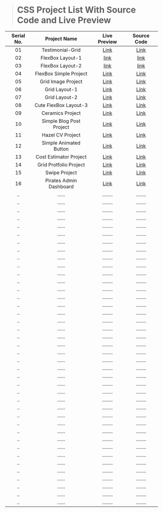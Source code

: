 > # CSS Project List With Source Code and Live Preview

| Serial No. |       Project Name       |                       Live Preview                       |                                                    Source Code                                                    |
| :--------: | :----------------------: | :------------------------------------------------------: | :---------------------------------------------------------------------------------------------------------------: |
|     01     |     Testimonial-Grid     |     [Link](https://1-testimonial-basic.netlify.app/)     |                 [Link](https://github.com/Mr-Anik1/HTML-CSS/tree/master/css/test/grid/project-2)                  |
|     02     |     FlexBox Layout-1     |      [link](https://flexbox-layout-1.netlify.app/)       |                [link](https://github.com/Mr-Anik1/HTML-CSS/tree/master/css/test/flexBox/flexBox-1)                |
|     03     |     FlexBox Layout-2     |      [link](https://flexbox-layout-2.netlify.app/)       |        [link](https://github.com/Mr-Anik1/HTML-CSS/tree/master/css/test/flexBox/Layout%20Design/structer)         |
|     04     |  FlexBox Simple Project  |   [Link](https://flexbox-simple-project.netlify.app/)    |             [Link](https://github.com/Mr-Anik1/HTML-CSS/tree/master/css/test/flexBox/Layout%20Design)             |
|     05     |    Grid Image Project    |     [Link](https://grid-image-project.netlify.app/)      |             [Link](https://github.com/Mr-Anik1/HTML-CSS/tree/master/css/test/grid/project-1-imgSite)              |
|     06     |      Grid Layout-1       |     [Link](https://basic-grid-layout-1.netlify.app/)     |         [Link](https://github.com/Mr-Anik1/HTML-CSS/tree/master/css/test/grid/grid-layout/grid-layout-1)          |
|     07     |      Grid Layout-2       |     [Link](https://basic-grid-layout-2.netlify.app/)     |         [Link](https://github.com/Mr-Anik1/HTML-CSS/tree/master/css/test/grid/grid-layout/grid-layout-2)          |
|     08     |  Cute FlexBox Layout-3   |      [Link](https://flexbox-layout-3.netlify.app/)       | [Link](https://github.com/Mr-Anik1/HTML-CSS/tree/master/css/test/flexBox/Cute%20Flexbox%20Layout-3%20with%20sass) |
|     09     |     Ceramics Project     |        [Link](https://css-ceramics.netlify.app/)         |    [Link](https://github.com/Mr-Anik1/HTML-CSS/tree/master/css/Instructor-colt/1.Projects/1.Ceramics_Project)     |
|     10     | Simple Blog Post Project |    [Link](https://css-simple-blog-post.netlify.app/)     |    [Link](https://github.com/Mr-Anik1/HTML-CSS/tree/master/css/Instructor-colt/1.Projects/2.Blog_Post_Project)    |
|     11     |     Hazel CV Project     |    [Link](https://css-hazel-cv-project.netlify.app/)     |    [Link](https://github.com/Mr-Anik1/HTML-CSS/tree/master/css/Instructor-colt/1.Projects/3.Hazel_CV_Project)     |
|     12     |  Simple Animated Button  | [Link](https://css-simple-animated-button.netlify.app/)  | [Link](https://github.com/Mr-Anik1/HTML-CSS/tree/master/css/Instructor-colt/Transitions_and_Transforms/exercise)  |
|     13     |  Cost Estimator Project  |     [Link](https://css-cost-estimator.netlify.app/)      |     [Link](https://github.com/Mr-Anik1/HTML-CSS/tree/master/css/Instructor-colt/1.Projects/4.Cost_Estimator)      |
|     14     |  Grid Protfolio Project  |     [Link](https://css-grid-protfolio.netlify.app/)      | [Link](https://github.com/Mr-Anik1/HTML-CSS/tree/master/css/Instructor-colt/1.Projects/5.Grid_Protfolio_Project)  |
|     15     |      Swipe Project       |      [Link](https://css-swipe-project.netlify.app/)      |          [Link](https://github.com/Mr-Anik1/HTML-CSS/tree/master/css/Instructor-colt/1.Projects/6.Swipe)          |
|     16     | Pirates Admin Dashboard  | [Link](https://css-pirates-admin-dashboard.netlify.app/) |       [Link](https://github.com/Mr-Anik1/HTML-CSS/tree/master/simple_projects/1.Responsive_Admin_Dashboard)       |
|     ..     |          ......          |                         ........                         |                                                     ........                                                      |
|     ..     |          ......          |                         ........                         |                                                     ........                                                      |
|     ..     |          ......          |                         ........                         |                                                     ........                                                      |
|     ..     |          ......          |                         ........                         |                                                     ........                                                      |
|     ..     |          ......          |                         ........                         |                                                     ........                                                      |
|     ..     |          ......          |                         ........                         |                                                     ........                                                      |
|     ..     |          ......          |                         ........                         |                                                     ........                                                      |
|     ..     |          ......          |                         ........                         |                                                     ........                                                      |
|     ..     |          ......          |                         ........                         |                                                     ........                                                      |
|     ..     |          ......          |                         ........                         |                                                     ........                                                      |
|     ..     |          ......          |                         ........                         |                                                     ........                                                      |
|     ..     |          ......          |                         ........                         |                                                     ........                                                      |
|     ..     |          ......          |                         ........                         |                                                     ........                                                      |
|     ..     |          ......          |                         ........                         |                                                     ........                                                      |
|     ..     |          ......          |                         ........                         |                                                     ........                                                      |
|     ..     |          ......          |                         ........                         |                                                     ........                                                      |
|     ..     |          ......          |                         ........                         |                                                     ........                                                      |
|     ..     |          ......          |                         ........                         |                                                     ........                                                      |
|     ..     |          ......          |                         ........                         |                                                     ........                                                      |
|     ..     |          ......          |                         ........                         |                                                     ........                                                      |
|     ..     |          ......          |                         ........                         |                                                     ........                                                      |
|     ..     |          ......          |                         ........                         |                                                     ........                                                      |
|     ..     |          ......          |                         ........                         |                                                     ........                                                      |
|     ..     |          ......          |                         ........                         |                                                     ........                                                      |
|     ..     |          ......          |                         ........                         |                                                     ........                                                      |
|     ..     |          ......          |                         ........                         |                                                     ........                                                      |
|     ..     |          ......          |                         ........                         |                                                     ........                                                      |
|     ..     |          ......          |                         ........                         |                                                     ........                                                      |
|     ..     |          ......          |                         ........                         |                                                     ........                                                      |
|     ..     |          ......          |                         ........                         |                                                     ........                                                      |
|     ..     |          ......          |                         ........                         |                                                     ........                                                      |
|     ..     |          ......          |                         ........                         |                                                     ........                                                      |
|     ..     |          ......          |                         ........                         |                                                     ........                                                      |
|     ..     |          ......          |                         ........                         |                                                     ........                                                      |
|     ..     |          ......          |                         ........                         |                                                     ........                                                      |
|     ..     |          ......          |                         ........                         |                                                     ........                                                      |
|     ..     |          ......          |                         ........                         |                                                     ........                                                      |
|     ..     |          ......          |                         ........                         |                                                     ........                                                      |
|     ..     |          ......          |                         ........                         |                                                     ........                                                      |
|     ..     |          ......          |                         ........                         |                                                     ........                                                      |
